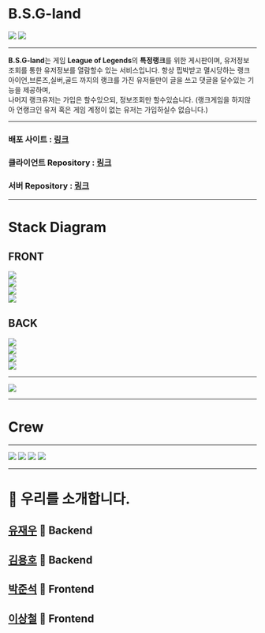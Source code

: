 # B.S.G-land
![](https://images.velog.io/images/pp8960/post/9bffb870-7a4f-4138-929e-b68a01d8904b/cooltext376116355185636.png)
![](https://ifh.cc/g/UJERS3.jpg)
___
**B.S.G-land**는 게임 **League of Legends**의 **특정랭크**를 위한 게시판이며, 유저정보 조회를 통한 유저정보를 열람할수 있는 서비스입니다.
항상 핍박받고 멸시당하는 랭크 아이언,브론즈,실버,골드 까지의 랭크를 가진 유저들만이 글을 쓰고 댓글을 달수있는 기능을 제공하며,<br>
나머지 랭크유저는 가입은 할수있으되, 정보조회만 할수있습니다. (랭크게임을 하지않아 언랭크인 유저 혹은 게임 계정이 없는 유저는 가입하실수 없습니다.)
___
### 배포 사이트 : [링크](https://www.projects1faker.com/mainpage)
### 클라이언트 Repository : [링크](https://github.com/codestates/bsg-client)
### 서버 Repository : [링크](https://github.com/codestates/bsg-server)
___
# Stack Diagram<br>

## FRONT
![](https://img.shields.io/badge/FRONT-REACT-00AEFF?style=for-the-badge&logo=React)</br>
![](https://img.shields.io/badge/FRONT-REACTHOOKS-00AEFF?style=for-the-badge&logo=React)</br>
![](https://img.shields.io/badge/FRONT-REDUX-darkviolet?style=for-the-badge&logo=Redux)</br>
![](https://img.shields.io/badge/FRONT-REDUXTHUNK-darkviolet?style=for-the-badge&logo=Redux)

## BACK  
![](https://img.shields.io/badge/BACK-NODEJS-339933?style=for-the-badge&logo=Node.js)</br>
![](https://img.shields.io/badge/BACK-MySQL-4479A1?style=for-the-badge&logo=MySQL)</br>
![](https://img.shields.io/badge/BACK-SEQUELIZE-3178C6?style=for-the-badge&logo=CodeSandbox)</br>
![](https://img.shields.io/badge/BACK-AWS-FF9900?style=for-the-badge&logo=Amazon)
___
![](https://images.velog.io/images/pp8960/post/27b8e33d-3b06-4a88-9bde-baebf23ef760/stack%20(1).png)
___
# Crew
___
![](https://images.velog.io/images/pp8960/post/8f50e083-546a-4d1f-8d17-4cf2a6b3dec1/bAckend%20(4).png)
![](https://images.velog.io/images/pp8960/post/77d43c56-bb97-40ee-bbc3-e13fdf46be40/bAckend%20(3).png)
![](https://images.velog.io/images/pp8960/post/94fd7fb5-602e-4820-9b69-e47e6af38817/bAckend%20(1).png)
![](https://images.velog.io/images/pp8960/post/7d09ef2b-1b75-48b5-ace0-867d89672448/bAckend.png)
___

# 💁 우리를 소개합니다.

## [유재우](https://github.com/yuJaeWoo) 🏴 Backend
## [김용호](https://github.com/Yongho5580) 🏴 Backend
## [박준석](https://github.com/wnstjr0317) 🏁 Frontend
## [이상철](https://github.com/ning1315) 🏁 Frontend
